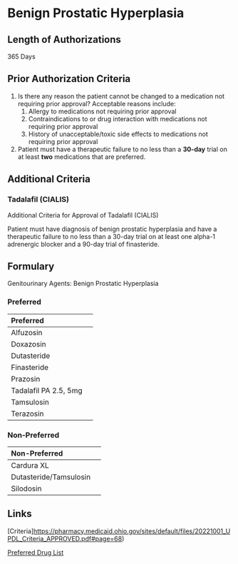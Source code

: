 # Benign Prostatic Hyperplasia

## Length of Authorizations

365 Days

## Prior Authorization Criteria

1.  Is there any reason the patient cannot be changed to a medication not requiring prior approval? Acceptable reasons include:
    1.  Allergy to medications not requiring prior approval
    2.  Contraindications to or drug interaction with medications not requiring prior approval
    3.  History of unacceptable/toxic side effects to medications not requiring prior approval
2.  Patient must have a therapeutic failure to no less than a **30-day** trial on at least **two** medications that are preferred.

## Additional Criteria
### Tadalafil (CIALIS)

Additional Criteria for Approval of Tadalafil (CIALIS)

Patient must have diagnosis of benign prostatic hyperplasia and have a therapeutic failure to no less than a 30-day trial on at least one alpha-1 adrenergic blocker and a 90-day trial of finasteride.

## Formulary

Genitourinary Agents: Benign Prostatic Hyperplasia

### Preferred

| Preferred             |      |
| :-------------------- | ---: |
| Alfuzosin             |      |
| Doxazosin             |      |
| Dutasteride           |      |
| Finasteride           |      |
| Prazosin              |      |
| Tadalafil PA 2.5, 5mg |      |
| Tamsulosin            |      |
| Terazosin             |      |

### Non-Preferred

| Non-Preferred          |      |
| :--------------------- | ---: |
| Cardura XL             |      |
| Dutasteride/Tamsulosin |      |
| Silodosin              |      |

## Links

[Criteria]https://pharmacy.medicaid.ohio.gov/sites/default/files/20221001_UPDL_Criteria_APPROVED.pdf#page=68)

[Preferred Drug List](https://pharmacy.medicaid.ohio.gov/sites/default/files/20221001_UPDL_APPROVED_.pdf#page=24)

